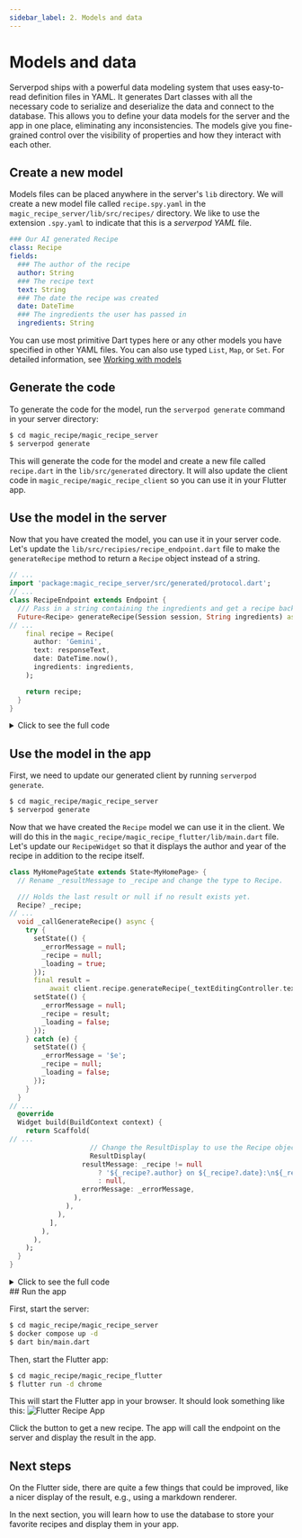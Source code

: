 ```yaml
---
sidebar_label: 2. Models and data
---
```


# Models and data

Serverpod ships with a powerful data modeling system that uses easy-to-read definition files in YAML. It generates Dart classes with all the necessary code to serialize and deserialize the data and connect to the database. This allows you to define your data models for the server and the app in one place, eliminating any inconsistencies. The models give you fine-grained control over the visibility of properties and how they interact with each other.

## Create a new model

Models files can be placed anywhere in the server's `lib` directory. We will create a new model file called `recipe.spy.yaml` in the `magic_recipe_server/lib/src/recipes/` directory. We like to use the extension `.spy.yaml` to indicate that this is a _serverpod YAML_ file.

<!--SNIPSTART 02-typed-endpoint-model-->
```yaml
### Our AI generated Recipe
class: Recipe
fields:
  ### The author of the recipe
  author: String
  ### The recipe text
  text: String
  ### The date the recipe was created
  date: DateTime
  ### The ingredients the user has passed in
  ingredients: String
```
<!--SNIPEND-->

You can use most primitive Dart types here or any other models you have specified in other YAML files. You can also use typed `List`, `Map`, or `Set`. For detailed information, see [Working with models](../06-concepts/02-models.md)

## Generate the code

To generate the code for the model, run the `serverpod generate` command in your server directory:

```bash
$ cd magic_recipe/magic_recipe_server
$ serverpod generate
```

This will generate the code for the model and create a new file called `recipe.dart` in the `lib/src/generated` directory. It will also update the client code in `magic_recipe/magic_recipe_client` so you can use it in your Flutter app.

## Use the model in the server

Now that you have created the model, you can use it in your server code. Let's update the `lib/src/recipies/recipe_endpoint.dart` file to make the `generateRecipe` method to return a `Recipe` object instead of a string.

<!--SNIPSTART 02-typed-endpoint  {"selectedLines": ["4", "10-12", "39-48"]}-->
```dart
// ...
import 'package:magic_recipe_server/src/generated/protocol.dart';
// ...
class RecipeEndpoint extends Endpoint {
  /// Pass in a string containing the ingredients and get a recipe back.
  Future<Recipe> generateRecipe(Session session, String ingredients) async {
// ...
    final recipe = Recipe(
      author: 'Gemini',
      text: responseText,
      date: DateTime.now(),
      ingredients: ingredients,
    );

    return recipe;
  }
}
```
<!--SNIPEND-->

<details>

<summary>Click to see the full code</summary>
<p>

<!--SNIPSTART 02-typed-endpoint-->
```dart
import 'dart:async';

import 'package:google_generative_ai/google_generative_ai.dart';
import 'package:magic_recipe_server/src/generated/protocol.dart';
import 'package:serverpod/serverpod.dart';

/// This is the endpoint that will be used to generate a recipe using the
/// Google Gemini API. It extends the Endpoint class and implements the
/// generateRecipe method.
class RecipeEndpoint extends Endpoint {
  /// Pass in a string containing the ingredients and get a recipe back.
  Future<Recipe> generateRecipe(Session session, String ingredients) async {
    // Serverpod automatically loads your passwords.yaml file and makes the passwords available
    // in the session.passwords map.
    final geminiApiKey = session.passwords['gemini'];
    if (geminiApiKey == null) {
      throw Exception('Gemini API key not found');
    }
    final gemini = GenerativeModel(
      model: 'gemini-1.5-flash',
      apiKey: geminiApiKey,
    );

    // A prompt to generate a recipe, the user will provide a free text input with the ingredients
    final prompt =
        'Generate a recipe using the following ingredients: $ingredients, always put the title '
        'of the recipe in the first line, and then the instructions. The recipe should be easy '
        'to follow and include all necessary steps. Please provide a detailed recipe.';

    final response = await gemini.generateContent([Content.text(prompt)]);

    final responseText = response.text;

    // Check if the response is empty or null
    if (responseText == null || responseText.isEmpty) {
      throw Exception('No response from Gemini API');
    }

    final recipe = Recipe(
      author: 'Gemini',
      text: responseText,
      date: DateTime.now(),
      ingredients: ingredients,
    );

    return recipe;
  }
}
```
<!--SNIPEND-->

</p>
</details>

## Use the model in the app

First, we need to update our generated client by running `serverpod generate`.

```bash
$ cd magic_recipe/magic_recipe_server
$ serverpod generate
```

Now that we have created the `Recipe` model we can use it in the client. We will do this in the `magic_recipe/magic_recipe_flutter/lib/main.dart` file. Let's update our `RecipeWidget` so that it displays the author and year of the recipe in addition to the recipe itself.

<!--SNIPSTART 02-typed-endpoint-flutter  {"selectedLines": ["1-5", "15-36", "38-40", "69-83"]}-->
```dart
class MyHomePageState extends State<MyHomePage> {
  // Rename _resultMessage to _recipe and change the type to Recipe.

  /// Holds the last result or null if no result exists yet.
  Recipe? _recipe;
// ...
  void _callGenerateRecipe() async {
    try {
      setState(() {
        _errorMessage = null;
        _recipe = null;
        _loading = true;
      });
      final result =
          await client.recipe.generateRecipe(_textEditingController.text);
      setState(() {
        _errorMessage = null;
        _recipe = result;
        _loading = false;
      });
    } catch (e) {
      setState(() {
        _errorMessage = '$e';
        _recipe = null;
        _loading = false;
      });
    }
  }
// ...
  @override
  Widget build(BuildContext context) {
    return Scaffold(
// ...
                    // Change the ResultDisplay to use the Recipe object
                    ResultDisplay(
                  resultMessage: _recipe != null
                      ? '${_recipe?.author} on ${_recipe?.date}:\n${_recipe?.text}'
                      : null,
                  errorMessage: _errorMessage,
                ),
              ),
            ),
          ],
        ),
      ),
    );
  }
}
```
<!--SNIPEND-->

<details>

<summary>Click to see the full code</summary>
<p>

<!--SNIPSTART 02-typed-endpoint-flutter-->
```dart
class MyHomePageState extends State<MyHomePage> {
  // Rename _resultMessage to _recipe and change the type to Recipe.

  /// Holds the last result or null if no result exists yet.
  Recipe? _recipe;

  /// Holds the last error message that we've received from the server or null if no
  /// error exists yet.
  String? _errorMessage;

  final _textEditingController = TextEditingController();

  bool _loading = false;

  void _callGenerateRecipe() async {
    try {
      setState(() {
        _errorMessage = null;
        _recipe = null;
        _loading = true;
      });
      final result =
          await client.recipe.generateRecipe(_textEditingController.text);
      setState(() {
        _errorMessage = null;
        _recipe = result;
        _loading = false;
      });
    } catch (e) {
      setState(() {
        _errorMessage = '$e';
        _recipe = null;
        _loading = false;
      });
    }
  }

  @override
  Widget build(BuildContext context) {
    return Scaffold(
      appBar: AppBar(
        title: Text(widget.title),
      ),
      body: Padding(
        padding: const EdgeInsets.all(16),
        child: Column(
          children: [
            Padding(
              padding: const EdgeInsets.only(bottom: 16.0),
              child: TextField(
                controller: _textEditingController,
                decoration: const InputDecoration(
                  hintText: 'Enter your ingredients',
                ),
              ),
            ),
            Padding(
              padding: const EdgeInsets.only(bottom: 16.0),
              child: ElevatedButton(
                onPressed: _loading ? null : _callGenerateRecipe,
                child: _loading
                    ? const Text('Loading...')
                    : const Text('Send to Server'),
              ),
            ),
            Expanded(
              child: SingleChildScrollView(
                child:
                    // Change the ResultDisplay to use the Recipe object
                    ResultDisplay(
                  resultMessage: _recipe != null
                      ? '${_recipe?.author} on ${_recipe?.date}:\n${_recipe?.text}'
                      : null,
                  errorMessage: _errorMessage,
                ),
              ),
            ),
          ],
        ),
      ),
    );
  }
}
```
<!--SNIPEND-->

</p>
</details>
## Run the app

First, start the server:

```bash
$ cd magic_recipe/magic_recipe_server
$ docker compose up -d
$ dart bin/main.dart
```

Then, start the Flutter app:

```bash
$ cd magic_recipe/magic_recipe_flutter
$ flutter run -d chrome
```

This will start the Flutter app in your browser. It should look something like this:
![Flutter Recipe App](/img/getting-started/flutter-web-ingredients.png)

Click the button to get a new recipe. The app will call the endpoint on the server and display the result in the app.

## Next steps

On the Flutter side, there are quite a few things that could be improved, like a nicer display of the result, e.g., using a markdown renderer.

In the next section, you will learn how to use the database to store your favorite recipes and display them in your app.
